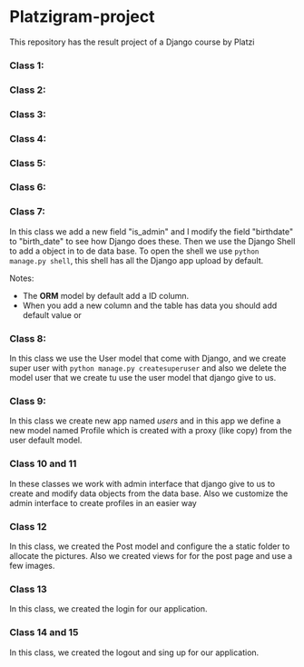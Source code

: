 # Platzigram-project
This repository has the result project of a Django course 
by Platzi


### Class 1:
### Class 2:
### Class 3:
### Class 4:
### Class 5:
### Class 6:
### Class 7:
In this class we add a new field "is_admin" and I modify the field 
"birthdate" to "birth_date" to see how Django does these.
Then we use the Django Shell to add a object in to de data base. 
To open the shell we use `python manage.py shell`, this shell has 
all the Django app upload by default.

Notes:
- The **ORM** model by default add a ID column.
- When you add a new column and the table has data you should add default value or 

### Class 8:

In this class we use the User model that come with Django, and we
create super user with `python manage.py createsuperuser` and also
we delete the model user that we create tu use the user model that
django give to us.

### Class 9:

In this class we create new app named _users_ and in this app we
define a new model named Profile which is created with a proxy 
(like copy) from the user default model.

### Class 10 and 11

In these classes we work with admin interface that django give to
us to create and modify data objects from the data base. Also we
customize the admin interface to create profiles in an easier way

### Class 12 
In this class, we created the Post model and configure the a 
static folder to allocate the pictures. Also we created views for
for the post page and use a few images.

### Class 13
In this class, we created the login for our application.

### Class 14 and 15

In this class, we created the logout and sing up for our application.